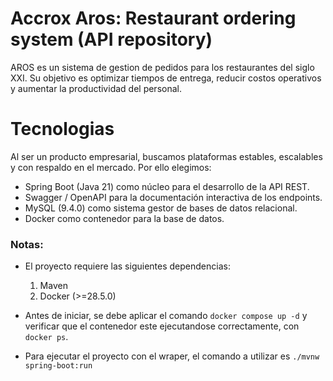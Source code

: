 # Accrox Aros: Restaurant ordering system (API repository)

AROS es un sistema de gestion de pedidos para los restaurantes del siglo XXI. Su objetivo es optimizar tiempos de entrega, reducir costos operativos y aumentar la productividad del personal.


# Tecnologias
Al ser un producto empresarial, buscamos plataformas estables, escalables y con respaldo en el mercado. Por ello elegimos:

- Spring Boot (Java 21) como núcleo para el desarrollo de la API REST.
- Swagger / OpenAPI para la documentación interactiva de los endpoints.
- MySQL (9.4.0) como sistema gestor de bases de datos relacional.
- Docker como contenedor para la base de datos.


### Notas:

- El proyecto requiere las siguientes dependencias:
    1. Maven
    2. Docker (>=28.5.0)

- Antes de iniciar, se debe aplicar el comando `docker compose up -d` y verificar que el contenedor este ejecutandose correctamente, con `docker ps`.

- Para ejecutar el proyecto con el wraper, el comando a utilizar es `./mvnw spring-boot:run`

